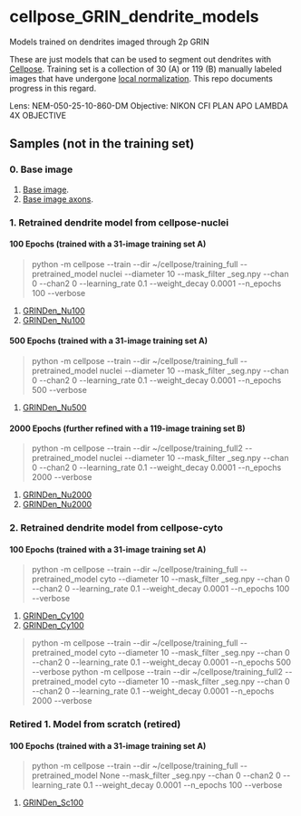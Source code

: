 # cellpose_GRIN_dendrite_models
Models trained on dendrites imaged through 2p GRIN
 
These are just models that can be used to segment out dendrites with [Cellpose](https://github.com/MouseLand/cellpose). 
Training set is a collection of 30 (A) or 119 (B) manually labeled images that have undergone [local normalization](https://github.com/xzhang03/Local-normalize).
This repo documents progress in this regard. 

Lens: NEM-050-25-10-860-DM
Objective: NIKON CFI PLAN APO LAMBDA 4X OBJECTIVE
 
## Samples (not in the training set)

### 0. Base image
1. [Base image](https://github.com/xzhang03/cellpose_GRIN_dendrite_models/blob/main/sample_images/base.png).
2. [Base image axons](https://github.com/xzhang03/cellpose_GRIN_dendrite_models/blob/main/sample_images/base_axon.png).

### 1. Retrained dendrite model from cellpose-nuclei
#### 100 Epochs (trained with a 31-image training set A)
>python -m cellpose --train --dir ~/cellpose/training_full --pretrained_model nuclei --diameter 10 --mask_filter _seg.npy --chan 0 --chan2 0 --learning_rate 0.1 --weight_decay 0.0001 --n_epochs 100 --verbose
1. [GRINDen_Nu100](https://github.com/xzhang03/cellpose_GRIN_dendrite_models/blob/main/sample_images/GRINDen_Nu100.png)
2. [GRINDen_Nu100](https://github.com/xzhang03/cellpose_GRIN_dendrite_models/blob/main/sample_images/GRINDen_Nu100_axons.png)
#### 500 Epochs (trained with a 31-image training set A)
>python -m cellpose --train --dir ~/cellpose/training_full --pretrained_model nuclei --diameter 10 --mask_filter _seg.npy --chan 0 --chan2 0 --learning_rate 0.1 --weight_decay 0.0001 --n_epochs 500 --verbose
1. [GRINDen_Nu500](https://github.com/xzhang03/cellpose_GRIN_dendrite_models/blob/main/sample_images/GRINDen_Nu500.png)
#### 2000 Epochs (further refined with a 119-image training set B)
>python -m cellpose --train --dir ~/cellpose/training_full2 --pretrained_model nuclei --diameter 10 --mask_filter _seg.npy --chan 0 --chan2 0 --learning_rate 0.1 --weight_decay 0.0001 --n_epochs 2000 --verbose
1. [GRINDen_Nu2000](https://github.com/xzhang03/cellpose_GRIN_dendrite_models/blob/main/sample_images/GRINDen_Nu2000.png)
2. [GRINDen_Nu2000](https://github.com/xzhang03/cellpose_GRIN_dendrite_models/blob/main/sample_images/GRINDen_Nu2000_axons.png)

### 2. Retrained dendrite model from cellpose-cyto
#### 100 Epochs (trained with a 31-image training set A)
>python -m cellpose --train --dir ~/cellpose/training_full --pretrained_model cyto --diameter 10 --mask_filter _seg.npy --chan 0 --chan2 0 --learning_rate 0.1 --weight_decay 0.0001 --n_epochs 100 --verbose
1. [GRINDen_Cy100](https://github.com/xzhang03/cellpose_GRIN_dendrite_models/blob/main/sample_images/GRINDen_Cy100.png)
2. [GRINDen_Cy100](https://github.com/xzhang03/cellpose_GRIN_dendrite_models/blob/main/sample_images/GRINDen_Cy100_axons.png)
>python -m cellpose --train --dir ~/cellpose/training_full --pretrained_model cyto --diameter 10 --mask_filter _seg.npy --chan 0 --chan2 0 --learning_rate 0.1 --weight_decay 0.0001 --n_epochs 500 --verbose
>python -m cellpose --train --dir ~/cellpose/training_full2 --pretrained_model cyto --diameter 10 --mask_filter _seg.npy --chan 0 --chan2 0 --learning_rate 0.1 --weight_decay 0.0001 --n_epochs 2000 --verbose

### Retired 1. Model from scratch (retired)
#### 100 Epochs (trained with a 31-image training set A)
>python -m cellpose --train --dir ~/cellpose/training_full --pretrained_model None --mask_filter _seg.npy --chan 0 --chan2 0 --learning_rate 0.1 --weight_decay 0.0001 --n_epochs 100 --verbose
1. [GRINDen_Sc100](https://github.com/xzhang03/cellpose_GRIN_dendrite_models/blob/main/sample_images/GRINDen_Sc100.png)
